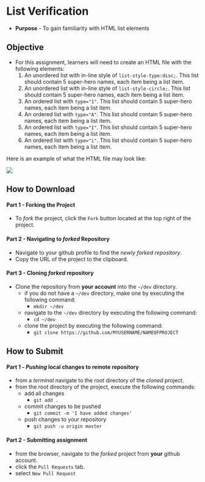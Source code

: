# List Verification

* **Purpose** - To gain familiarity with HTML list elements




## Objective
* For this assignment, learners will need to create an HTML file with the following elements:
  1. An unordered list with in-line style of `list-style-type:disc;`. This list should contain 5 super-hero names, each item being a list item.
  2. An unordered list with in-line style of `list-style-circle;`. This list should contain 5 super-hero names, each item being a list item.
  3. An ordered list with `type="1"`. This list should contain 5 super-hero names, each item being a list item.
  4. An ordered list with `type="A"`. This list should contain 5 super-hero names, each item being a list item.
  5. An ordered list with `type="I"`. This list should contain 5 super-hero names, each item being a list item.
  6. An ordered list with `type="i"`. This list should contain 5 super-hero names, each item being a list item.

Here is an example of what the HTML file may look like:

[![](./img/solution.PNG)](./img/solution.PNG)




## How to Download

#### Part 1 - Forking the Project
* To _fork_ the project, click the `Fork` button located at the top right of the project.


#### Part 2 - Navigating to _forked_ Repository
* Navigate to your github profile to find the _newly forked repository_.
* Copy the URL of the project to the clipboard.

#### Part 3 - Cloning _forked_ repository
* Clone the repository from **your account** into the `~/dev` directory.
  * if you do not have a `~/dev` directory, make one by executing the following command:
    * `mkdir ~/dev`
  * navigate to the `~/dev` directory by executing the following command:
    * `cd ~/dev`
  * clone the project by executing the following command:
    * `git clone https://github.com/MYUSERNAME/NAMEOFPROJECT`







## How to Submit

#### Part 1 -  _Pushing_ local changes to remote repository
* from a _terminal_ navigate to the root directory of the _cloned_ project.
* from the root directory of the project, execute the following commands:
    * add all changes
      * `git add .`
    * commit changes to be pushed
      * `git commit -m 'I have added changes'`
    * push changes to your repository
      * `git push -u origin master`

#### Part 2 - Submitting assignment
* from the browser, navigate to the _forked_ project from **your** github account.
* click the `Pull Requests` tab.
* select `New Pull Request`

